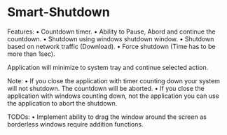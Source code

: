 # Smart-Shutdown

Features:
 • Countdown timer.
 • Ability to Pause, Abord and continue the countdown.
 • Shutdown using windows shutdown window.
 • Shutdown based on network traffic (Download).
 • Force shutdown (Time has to be more than 1sec).

Application will minimize to system tray and continue selected action.

Note: 
 • If you close the application with timer counting down your system will not shutdown. The countdown will be aborted.
 • If you close the application with windows counting down, not the application you can use the application to abort the shutdown.
 
TODOs:
 • Implement ability to drag the window around the screen as borderless windows require addition functions.